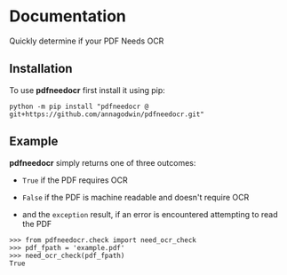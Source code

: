 # Documentation

Quickly determine if your PDF Needs OCR

## Installation

To use **pdfneedocr** first install it using pip:

```
python -m pip install "pdfneedocr @ git+https://github.com/annagodwin/pdfneedocr.git"
```

## Example

**pdfneedocr** simply returns one of three outcomes:

  - `True` if the PDF requires OCR

  - `False` if the PDF is machine readable and doesn't require OCR

  - and the `exception` result, if an error is encountered attempting to read the PDF

```
>>> from pdfneedocr.check import need_ocr_check
>>> pdf_fpath = 'example.pdf'
>>> need_ocr_check(pdf_fpath)
True
```
